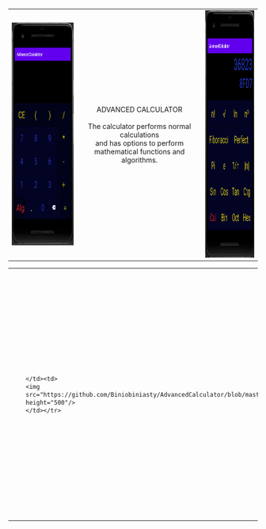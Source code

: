 <center>
<table><tr><td>
<img src="https://github.com/Biniobiniasty/AdvancedCalculator/blob/master/Screenshoot/1.png" height="450" width="300"/>
  </td><td style="text-align: center">
  ADVANCED CALCULATOR<br /><br />
  The calculator performs normal calculations<br /> and has options to perform mathematical functions and algorithms.
  </td><td>
      <img src="https://github.com/Biniobiniasty/AdvancedCalculator/blob/master/Screenshoot/3.png" height="500"/>
  </td></tr>
  </table>

  <table><td><td>
    <img src="https://github.com/Biniobiniasty/AdvancedCalculator/blob/master/Screenshoot/2.png" height="500"/>
    </td><td>

    </td><td>
    <img src="https://github.com/Biniobiniasty/AdvancedCalculator/blob/master/Screenshoot/4.png" height="500"/>
    </td></tr>
  </table>
  
</center>

